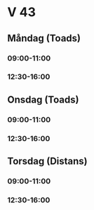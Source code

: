 # V 43
## Måndag (Toads)
### 09:00-11:00
### 12:30-16:00
## Onsdag (Toads)
### 09:00-11:00
### 12:30-16:00
## Torsdag (Distans)
### 09:00-11:00
### 12:30-16:00